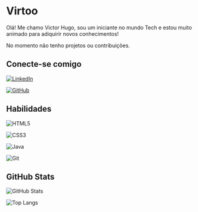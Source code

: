 # Virtoo
Olá! Me chamo Victor Hugo, sou um iniciante no mundo Tech e estou muito animado para adiquirir novos conhecimentos!

No momento não tenho projetos ou contribuições.

## Conecte-se comigo
[![LinkedIn](https://img.shields.io/badge/LinkedIn-000?style=for-the-badge&logo=linkedin&logoColor=0077B5)](https://www.linkedin.com/in/victor-hugo-cardoso-fidelis-5961a627a/)

[![GitHub](https://img.shields.io/badge/GitHub-000?style=for-the-badge&logo=github&logoColor=white)](https://github.com/virtoo)

## Habilidades
![HTML5](https://img.shields.io/badge/HTML5-000?style=for-the-badge&logo=html5&logoColor=E34F26)

![CSS3](https://img.shields.io/badge/CSS3-000?style=for-the-badge&logo=css3&logoColor=1572B6)

![Java](https://img.shields.io/badge/java-000.svg?style=for-the-badge&logo=openjdk&logoColor=%23ED8B00)

![Git](https://img.shields.io/badge/GIT-000?style=for-the-badge&logo=git&logoColor=E44C30)

## GitHub Stats
![GitHub Stats](https://github-readme-stats.vercel.app/api?username=virtoo&theme=transparent&bg_color=000&border_color=30A3DC&show_icons=true&icon_color=30A3DC&title_color=30A3DC&text_color=FFF)

![Top Langs](https://github-readme-stats-git-masterrstaa-rickstaa.vercel.app/api/top-langs/?username=virtoo&layout=compact&bg_color=000&border_color=30A3DC&title_color=30A3DC&text_color=FFF)
